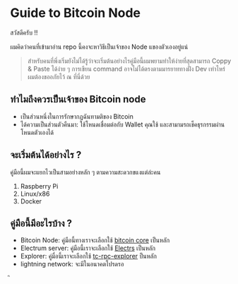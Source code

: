 # Guide to Bitcoin Node 

สวัสดีครับ !!

ผมคิดว่าคนที่เข้ามาอ่าน repo นี้คงจะหาวิธีเป็นเจ้าของ Node แของตัวเองอยู่แน่

> สำหรับคนที่พึ่งเริ่มยังไม่ได้รู้ว่าจะเริ่มต้นอย่างไรคู่มือนี้ผมพยามทำให้ง่ายที่สุดสามารถ Coppy & Paste ได้ง่าย ๆ การเขียน command อาจไม่ได้ตรงตามมารยาททางฝั่ง Dev เท่าไหร่ ผมต้องขออภัยไว้ ณ ที่นี่ด้วย


## ทำไมถึงควรเป็นเจ้าของ Bitcoin node

* เป็นส่วนหนึ่งในการรักษากฎฉันทามติของ Bitcoin
* ได้ความเป็นส่วนตัวคืนมา: ใช้โหนดเชื่อมต่อกับ Wallet คุณใช้ และสามามรถเช็คธุรกรรมผ่านโหนดตัวเองได้


## จะเริ่มต้นได้อย่างไร ?

คู่มือนี้ผมจะแยกไวเป็นสามอย่างหลัก ๆ ตามความสะดวกขแงแต่ล่ะคน

1. Raspberry Pi
2. Linux/x86
3. Docker

## คู่มือนี้มีอะไรบ้าง ?

* Bitcoin Node: คู่มือนี้ทางเราจะเลือกใช้ [bitcoin core](https://github.com/bitcoin/bitcoin) เป็นหลัก
* Electrum server: คู่มือนี้เราจะเลือกใช้ [Electrs](https://github.com/romanz/electrs) เป็นหลัก
* Explorer: คู่มื่อนี้เราจะเลือกใช้ [tc-rpc-explorer](https://github.com/janoside/btc-rpc-explorer) ป็นหลัก
* lightning network: จะมีในอนาคตโปรดรอ





ิ